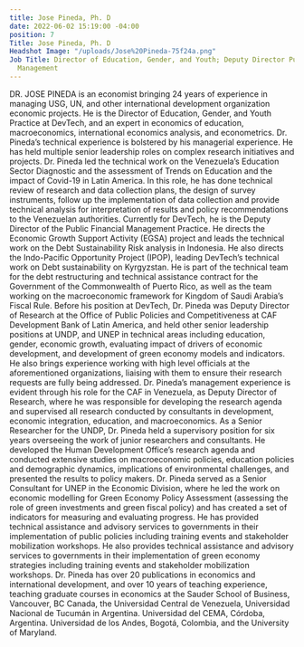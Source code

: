 ```yaml
---
title: Jose Pineda, Ph. D
date: 2022-06-02 15:19:00 -04:00
position: 7
Title: Jose Pineda, Ph. D
Headshot Image: "/uploads/Jose%20Pineda-75f24a.png"
Job Title: Director of Education, Gender, and Youth; Deputy Director Public Financial
  Management
---
```


DR. JOSE PINEDA is an economist bringing 24 years of experience in managing USG, UN, and other international development organization economic projects. He is the Director of Education, Gender, and Youth Practice at DevTech, and an expert in economics of education, macroeconomics, international economics analysis, and econometrics. Dr. Pineda’s technical experience is bolstered by his managerial experience. He has held multiple senior leadership roles on complex research initiatives and projects. Dr. Pineda led the technical work on the Venezuela’s Education Sector Diagnostic and the assessment of Trends on Education and the impact of Covid-19 in Latin America. In this role, he has done technical review of research and data collection plans, the design of survey instruments, follow up the implementation of data collection and provide technical analysis for interpretation of results and policy recommendations to the Venezuelan authorities. Currently for DevTech, he is the Deputy Director of the Public Financial Management Practice. He directs the Economic Growth Support Activity (EGSA) project and leads the technical work on the Debt Sustainability Risk analysis in Indonesia. He also directs the Indo-Pacific Opportunity Project (IPOP), leading DevTech’s technical work on Debt sustainability on Kyrgyzstan. He is part of the technical team for the debt restructuring and technical assistance contract for the Government of the Commonwealth of Puerto Rico, as well as the team working on the macroeconomic framework for Kingdom of Saudi Arabia’s Fiscal Rule. Before his position at DevTech, Dr. Pineda was Deputy Director of Research at the Office of Public Policies and Competitiveness at CAF Development Bank of Latin America, and held other senior leadership positions at UNDP, and UNEP in technical areas including education, gender, economic growth, evaluating impact of drivers of economic development, and development of green economy models and indicators. He also brings experience working with high level officials at the aforementioned organizations, liaising with them to ensure their research requests are fully being addressed. Dr. Pineda’s management experience is evident through his role for the CAF in Venezuela, as Deputy Director of Research, where he was responsible for developing the research agenda and supervised all research conducted by consultants in development, economic integration, education, and macroeconomics. As a Senior Researcher for the UNDP, Dr. Pineda held a supervisory position for six years overseeing the work of junior researchers and consultants. He developed the Human Development Office’s research agenda and conducted extensive studies on macroeconomic policies, education policies and demographic dynamics, implications of environmental challenges, and presented the results to policy makers. Dr. Pineda served as a Senior Consultant for UNEP in the Economic Division, where he led the work on economic modelling for Green Economy Policy Assessment (assessing the role of green investments and green fiscal policy) and has created a set of indicators for measuring and evaluating progress. He has provided technical assistance and advisory services to governments in their implementation of public policies including training events and stakeholder mobilization workshops. He also provides technical assistance and advisory services to governments in their implementation of green economy strategies including training events and stakeholder mobilization workshops. Dr. Pineda has over 20 publications in economics and international development, and over 10 years of teaching experience, teaching graduate courses in economics at the Sauder School of Business, Vancouver, BC Canada, the Universidad Central de Venezuela, Universidad Nacional de Tucumán in Argentina. Universidad del CEMA, Córdoba, Argentina. Universidad de los Andes, Bogotá, Colombia, and the University of Maryland.